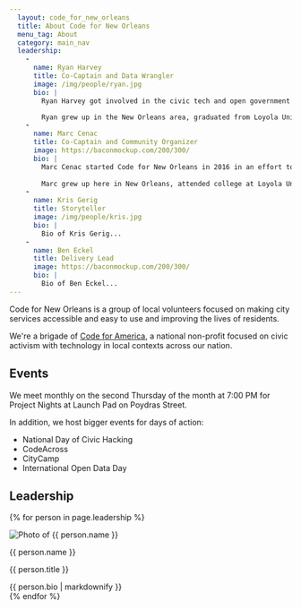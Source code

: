 ```yaml
---
  layout: code_for_new_orleans
  title: About Code for New Orleans
  menu_tag: About
  category: main_nav
  leadership:
    -
      name: Ryan Harvey
      title: Co-Captain and Data Wrangler
      image: /img/people/ryan.jpg
      bio: |
        Ryan Harvey got involved in the civic tech and open government movements from their start, helping to start the Open Government and Open Data programs at Social Security Administration between 2009 and 2012, and helping to coordinate Data.gov submissions for the White House Office of Management and Budget while working in Budget Systems from 2012 through 2016. While living in the DC area, Ryan was an active participant in the civic tech community, including the Data Community DC and Code for DC.

        Ryan grew up in the New Orleans area, graduated from Loyola University in uptown, and works remotely as a data engineer for TED Conferences. He also serves as an adjunct lecturer in computer science at Loyola. Ryan lives in a multi-generational home in Mandeville, and has two amazing kids.
    -
      name: Marc Cenac
      title: Co-Captain and Community Organizer
      image: https://baconmockup.com/200/300/
      bio: |
        Marc Cenac started Code for New Orleans in 2016 in an effort to be more involved in creating the life he wanted in New Orleans. Since then, he's taken part in numerous projects to improve the city.
        
        Marc grew up here in New Orleans, attended college at Loyola University in uptown, and works remotely from New Orleans as a software engineer for Boundless Spatial. Marc participated in the Civic Leadership Academy program run by the City of New Orleans in 2017.
    -
      name: Kris Gerig
      title: Storyteller
      image: /img/people/kris.jpg
      bio: |
        Bio of Kris Gerig...
    -
      name: Ben Eckel
      title: Delivery Lead
      image: https://baconmockup.com/200/300/
      bio: |
        Bio of Ben Eckel...
---
```

Code for New Orleans is a group of local volunteers focused on making city services accessible and easy to use and improving the lives of residents.

We're a brigade of [Code for America](https://www.codeforamerica.org/), a national non-profit focused on civic activism with technology in local contexts across our nation.

## Events
We meet monthly on the second Thursday of the month at 7:00 PM for Project Nights at Launch Pad on Poydras Street.

In addition, we host bigger events for days of action:

* National Day of Civic Hacking
* CodeAcross
* CityCamp
* International Open Data Day

## Leadership

{% for person in page.leadership %}
<div class="person">
  <div class="person-photo">
    <img src="{{ person.image }}" alt="Photo of {{ person.name }}" title="Photo of {{ person.name }}"/>
  </div>
  <div class="person-details">
    <p class="person-name">{{ person.name }}</p>
    <p class="person-title">{{ person.title }}</p>
    {{ person.bio | markdownify }}
  </div>
</div>
{% endfor %}
